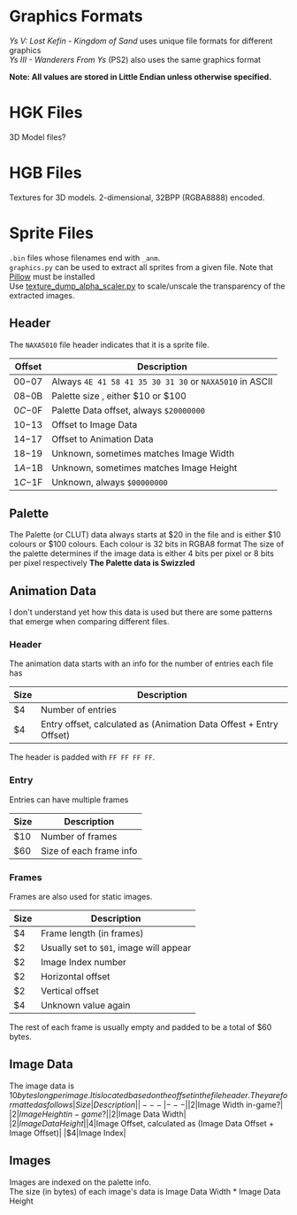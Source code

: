 # Graphics Formats

*Ys V: Lost Kefin - Kingdom of Sand* uses unique file formats for different graphics  
*Ys III - Wanderers From Ys* (PS2) also uses the same graphics format

**Note: All values are stored in Little Endian unless otherwise specified.**

# HGK Files

3D Model files?

# HGB Files

Textures for 3D models. 2-dimensional, 32BPP (RGBA8888) encoded.

# Sprite Files

`.bin` files whose filenames end with `_anm`.  
`graphics.py` can be used to extract all sprites from a given file. Note that [Pillow](https://pillow.readthedocs.io/en/stable/) must be installed  
Use [texture_dump_alpha_scaler.py](https://github.com/PCSX2/pcsx2/blob/master/tools/texture_dump_alpha_scaler.py) to scale/unscale the transparency of the extracted images.

## Header

The `NAXA5010` file header indicates that it is a sprite file.

|Offset|Description|
|---|---|
|$00-$07|Always `4E 41 58 41 35 30 31 30` or `NAXA5010` in ASCII|
|$08-$0B|Palette size , either $10 or $100|
|$0C-$0F|Palette Data offset, always `$20000000`|
|$10-$13|Offset to Image Data|
|$14-$17|Offset to Animation Data|
|$18-$19|Unknown, sometimes matches Image Width|
|$1A-$1B|Unknown, sometimes matches Image Height|
|$1C-$1F|Unknown, always `$00000000`|

## Palette

The Palette (or CLUT) data always starts at $20 in the file and is either $10 colours or $100 colours. Each colour is 32 bits in RGBA8 format
The size of the palette determines if the image data is either 4 bits per pixel or 8 bits per pixel respectively
**The Palette data is Swizzled**

## Animation Data

I don't understand yet how this data is used but there are some patterns that emerge when comparing different files.

### Header

The animation data starts with an info for the number of entries each file has

|Size|Description|
|---|---|
|$4|Number of entries |
|$4|Entry offset, calculated as (Animation Data Offest + Entry Offset)|

The header is padded with `FF FF FF FF`.

### Entry

Entries can have multiple frames

|Size|Description|
|---|---|
|$10|Number of frames|
|$60|Size of each frame info|

### Frames

Frames are also used for static images.

|Size|Description|
|---|---|
|$4|Frame length (in frames)|
|$2|Usually set to `$01`, image will appear|
|$2|Image Index number|
|$2|Horizontal offset|
|$2|Vertical offset|
|$4|Unknown value again|

The rest of each frame is usually empty and padded to be a total of $60 bytes.

## Image Data

The image data is $10 bytes long per image. It is located based on the offset in the file header. They are formatted as follows
|Size|Description|
|---|---|
|$2|Image Width in-game?|
|$2|Image Height in-game?|
|$2|Image Data Width|
|$2|Image Data Height|
|$4|Image Offset, calculated as (Image Data Offset + Image Offset)|
|$4|Image Index|

## Images

Images are indexed on the palette info.  
The size (in bytes) of each image's data is Image Data Width * Image Data Height